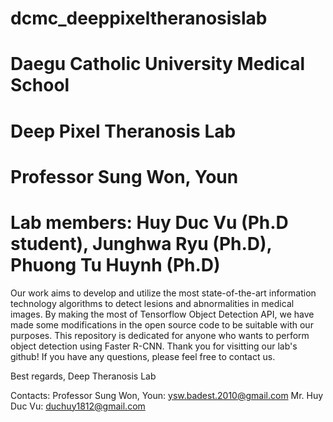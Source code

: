 # dcmc_deeppixeltheranosislab
# Daegu Catholic University Medical School
# Deep Pixel Theranosis Lab
# Professor Sung Won, Youn
# Lab members: Huy Duc Vu (Ph.D student), Junghwa Ryu (Ph.D), Phuong Tu Huynh (Ph.D)

Our work aims to develop and utilize the most state-of-the-art information technology algorithms to detect lesions and abnormalities in medical images.
By making the most of Tensorflow Object Detection API, we have made some modifications in the open source code to be suitable with our purposes.
This repository is dedicated for anyone who wants to perform object detection using Faster R-CNN.
Thank you for visitting our lab's github!
If you have any questions, please feel free to contact us.

Best regards,
Deep Theranosis Lab

Contacts:
Professor Sung Won, Youn: ysw.badest.2010@gmail.com
Mr. Huy Duc Vu: duchuy1812@gmail.com

